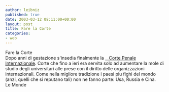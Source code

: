 ```yaml
---
author: leibniz
published: true
date: 2003-03-12 08:11:00+00:00
layout: post
title: Fare la Corte
categories:
- web
---
```


Fare la Corte  
 Dopo anni di gestazione s'insedia finalmente la  [   Corte Penale Internazionale][1]. Corte che fino a ieri era servita solo ad aumentare la mole di studio degli universitari alle prese con il diritto delle organizzazioni internazionali. Come nella migliore tradizione i paesi piu fighi del mondo (anzi, quelli che si reputano tali) non ne fanno parte: Usa, Russia e Cina.  
Le Monde 

[1]:	http://www.lemonde.fr/article/0,5987,3220--312550-,00.html